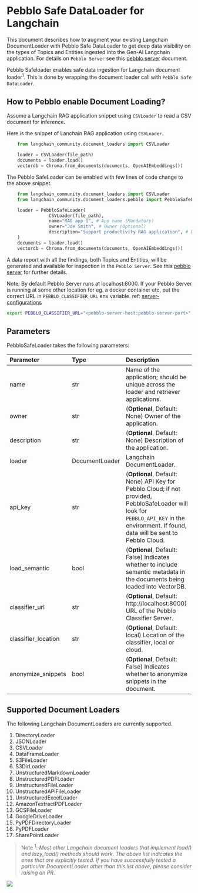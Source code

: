 # Pebblo Safe DataLoader for Langchain

This document describes how to augment your existing Langchain DocumentLoader with Pebblo Safe DataLoader to get deep data visibility on the types of Topics and Entities ingested into the Gen-AI Langchain application. For details on `Pebblo Server` see this [pebblo server](daemon.md) document.

Pebblo Safeloader enables safe data ingestion for Langchain document loader<sup>1</sup>. This is done by wrapping the document loader call with `Pebblo Safe DataLoader`.

## How to Pebblo enable Document Loading?

Assume a Langchain RAG application snippet using `CSVLoader` to read a CSV document for inference.

Here is the snippet of Lanchain RAG application using `CSVLoader`.

```python
    from langchain_community.document_loaders import CSVLoader

    loader = CSVLoader(file_path)
    documents = loader.load()
    vectordb = Chroma.from_documents(documents, OpenAIEmbeddings())
```

The Pebblo SafeLoader can be enabled with few lines of code change to the above snippet.

```python
    from langchain_community.document_loaders import CSVLoader
    from langchain_community.document_loaders.pebblo import PebbloSafeLoader

    loader = PebbloSafeLoader(
                CSVLoader(file_path),
                name="RAG app 1", # App name (Mandatory)
                owner="Joe Smith", # Owner (Optional)
                description="Support productivity RAG application", # Description (Optional)
    )
    documents = loader.load()
    vectordb = Chroma.from_documents(documents, OpenAIEmbeddings())
```

A data report with all the findings, both Topics and Entities, will be generated and available for inspection in the `Pebblo Server`. See this [pebblo server](daemon.md) for further details.

Note: By default Pebblo Server runs at localhost:8000. If your Pebblo Server is running at some other location for eg. a docker container etc, put the correct URL in `PEBBLO_CLASSIFIER_URL` env variable. ref: [server-configurations](config.md#server)

```bash
export PEBBLO_CLASSIFIER_URL="<pebblo-server-host:pebblo-server-port>"
```

## Parameters
PebbloSafeLoader takes the following parameters:

| Parameter          | Type              | Description                                                                                                                                                                               |
|:-------------------|:------------------|:------------------------------------------------------------------------------------------------------------------------------------------------------------------------------------------|
| name               | str               | Name of the application; should be unique across the loader and retriever applications.                                                                                                   |
| owner              | str               | (**Optional**, Default: None) Owner of the application.                                                                                                                                   |
| description        | str               | (**Optional**, Default: None) Description of the application.                                                                                                                             |
| loader             | DocumentLoader    | Langchain DocumentLoader.                                                                                                                                                                 |
| api_key            | str               | (**Optional**, Default: None) API Key for Pebblo Cloud; if not provided, PebbloSafeLoader will look for `PEBBLO_API_KEY` in the environment. If found, data will be sent to Pebblo Cloud. |
| load_semantic      | bool              | (**Optional**, Default: False) Indicates whether to include semantic metadata in the documents being loaded into VectorDB.                                                                |
| classifier_url     | str               | (**Optional**, Default: http://localhost:8000) URL of the Pebblo Classifier Server.                                                                                                       |
| classifier_location | str               | (**Optional**, Default: local) Location of the classifier, local or cloud.                                                                                                                |
| anonymize_snippets  | bool              | (**Optional**, Default: False) Indicates whether to anonymize snippets in the document.                                                                                                   |


## Supported Document Loaders

The following Langchain DocumentLoaders are currently supported.

1. DirectoryLoader
1. JSONLoader
1. CSVLoader
1. DataFrameLoader
1. S3FileLoader
1. S3DirLoader
1. UnstructuredMarkdownLoader
1. UnstructuredPDFLoader
1. UnstructuredFileLoader
1. UnstructuredAPIFileLoader
1. UnstructuredExcelLoader
1. AmazonTextractPDFLoader
1. GCSFileLoader
1. GoogleDriveLoader
1. PyPDFDirectoryLoader
1. PyPDFLoader
1. SharePointLoader

> Note <sup>1</sup>: _Most other Langchain document loaders that implement load() and lazy_load() methods should work. The above list indicates the ones that are explicitly tested. If you have successfully tested a particular DocumentLoader other than this list above, please consider raising an PR._

<img referrerpolicy="no-referrer-when-downgrade" src="https://static.scarf.sh/a.png?x-pxid=663e4c29-b156-42a6-b49e-359111bfbd5b" />

